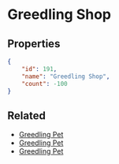 # Greedling Shop

<no description available>

## Properties

```json
{
    "id": 191,
    "name": "Greedling Shop",
    "count": -100
}
```

## Related

- [Greedling Pet](../items/4958-greedling-pet.md)
- [Greedling Pet](../items/4959-greedling-pet.md)
- [Greedling Pet](../items/4960-greedling-pet.md)

